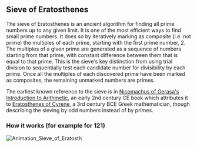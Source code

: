 ## Sieve of Eratosthenes
The sieve of Eratosthenes is an ancient algorithm for finding all prime numbers up to any given limit. 
It is one of the most efficient ways to find small prime numbers. 
It does so by iteratively marking as composite (i.e. not prime) the multiples of each prime, starting with the first prime number, 2. 
The multiples of a given prime are generated as a sequence of numbers starting from that prime, with constant difference between them that is equal to that prime. 
This is the sieve's key distinction from using trial division to sequentially test each candidate number for divisibility by each prime. 
Once all the multiples of each discovered prime have been marked as composites, the remaining unmarked numbers are primes.


The earliest known reference to the sieve is in 
[Nicomachus of Gerasa's](https://en.wikipedia.org/wiki/Nicomachus) [Introduction to Arithmetic](https://en.wikipedia.org/wiki/Introduction_to_Arithmetic), 
an early 2nd century CE book which attributes it to [Eratosthenes of Cyrene](https://en.wikipedia.org/wiki/Eratosthenes), a 3rd century BCE 
Greek mathematician, though describing the sieving by odd numbers instead of by primes.

### How it works (for example for 121)
![Animation_Sieve_of_Eratosth](https://user-images.githubusercontent.com/119177863/225650427-9e2da39e-ed9d-45f7-8737-2abbfd93f83f.gif)
